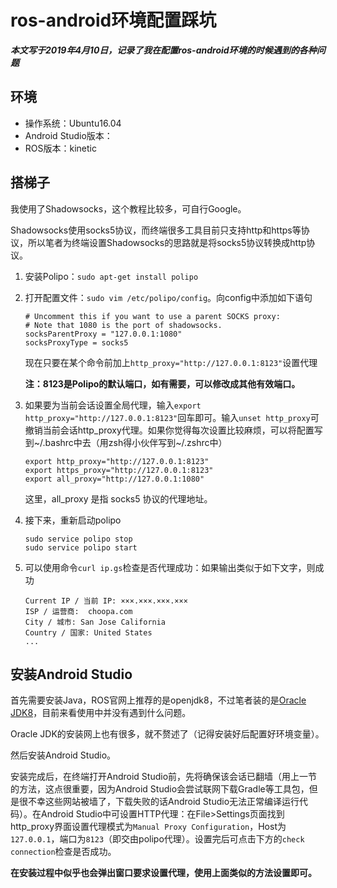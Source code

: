 # ros-android环境配置踩坑

***本文写于2019年4月10日，记录了我在配置ros-android环境的时候遇到的各种问题***

## 环境

* 操作系统：Ubuntu16.04
* Android Studio版本：
* ROS版本：kinetic

## 搭梯子

我使用了Shadowsocks，这个教程比较多，可自行Google。

Shadowsocks使用socks5协议，而终端很多工具目前只支持http和https等协议，所以笔者为终端设置Shadowsocks的思路就是将socks5协议转换成http协议。

1. 安装Polipo：`sudo apt-get install polipo`

2. 打开配置文件：`sudo vim /etc/polipo/config`。向config中添加如下语句

   ```
   # Uncomment this if you want to use a parent SOCKS proxy:
   # Note that 1080 is the port of shadowsocks.
   socksParentProxy = "127.0.0.1:1080"
   socksProxyType = socks5
   ```

   现在只要在某个命令前加上`http_proxy="http://127.0.0.1:8123"`设置代理

   **注：8123是Polipo的默认端口，如有需要，可以修改成其他有效端口。**

3. 如果要为当前会话设置全局代理，输入`export http_proxy="http://127.0.0.1:8123"`回车即可。输入`unset http_proxy`可撤销当前会话http_proxy代理。如果你觉得每次设置比较麻烦，可以将配置写到~/.bashrc中去（用zsh得小伙伴写到~/.zshrc中）

   ```
   export http_proxy="http://127.0.0.1:8123"
   export https_proxy="http://127.0.0.1:8123"
   export all_proxy="http://127.0.0.1:1080"
   ```

   这里，all_proxy 是指 socks5 协议的代理地址。

4. 接下来，重新启动polipo

   ```
   sudo service polipo stop
   sudo service polipo start
   ```

5. 可以使用命令`curl ip.gs`检查是否代理成功：如果输出类似于如下文字，则成功
   ```
   Current IP / 当前 IP: ×××.×××.×××.×××
   ISP / 运营商:  choopa.com
   City / 城市: San Jose California
   Country / 国家: United States
   ...
   ```
   

## 安装Android Studio

首先需要安装Java，ROS官网上推荐的是openjdk8，不过笔者装的是[Oracle JDK8](https://www.oracle.com/technetwork/cn/java/javase/downloads/jdk8-downloads-2133151-zhs.html)，目前来看使用中并没有遇到什么问题。

Oracle JDK的安装网上也有很多，就不赘述了（记得安装好后配置好环境变量）。

然后安装Android Studio。

安装完成后，在终端打开Android Studio前，先将确保该会话已翻墙（用上一节的方法，这点很重要，因为Android Studio会尝试联网下载Gradle等工具包，但是很不幸这些网站被墙了，下载失败的话Android Studio无法正常编译运行代码）。在Android Studio中可设置HTTP代理：在File>Settings页面找到http_proxy界面设置代理模式为`Manual Proxy Configuration`，Host为`127.0.0.1`，端口为`8123`（即交由polipo代理）。设置完后可点击下方的`check connection`检查是否成功。

**在安装过程中似乎也会弹出窗口要求设置代理，使用上面类似的方法设置即可。**

